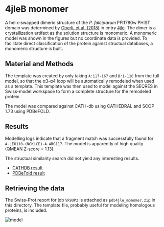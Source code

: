 # 4jleB monomer

A helix-swapped dimeric structure of the _P. falciparum_ PFI1780w PHIST domain was determined by
[Oberli, et al. (2018)](https://www.fasebj.org/doi/10.1096/fj.14-256057) in entry
[4jle](http://www.ebi.ac.uk/pdbe/entry/pdb/4jle/). The dimer is a crystallization artifact as
the solution structure is monomeric. A monomeric model was shown in the figures but no coordinate
data is provided. To facilitate direct classification of the protein against structual databases,
a monomeric structure is built.

## Material and Methods
The template was created by only taking `A:117-167` and `B:1-110` from the full model,
so that the &alpha;3-&alpha;4 loop will be automatically remodeled when used as a template.
This template was then used to model against the SEQRES in Swiss-model workspace to form a
complete structure for the remodeled protein.

The model was compared against CATH-db using CATHEDRAL and SCOP 1.73 using PDBeFOLD.

## Results 
Modelling logs indicate that a fragment match was successfully found for `A.LEU110-(NGKLCE)-A.ARG117`.
The model is apparently of high quality (QMEAN Z-score = 1.13).

The structual similarity search did not yield any interesting results.
* [CATHDB result](http://www.cathdb.info/search/grid_submission/12201)
* [PDBeFold result](https://github.com/Artoria2e5/misc/blob/master/4jleB/sse.txt)

## Retrieving the data
The Swiss-Prot report for job `VR9UPz` is attached as `pdb4jle_monomer.zip` in this directory. The
template file, probably useful for modeling homologous proteins, is included.

![model](https://i.imgur.com/wlI31kt.png)
